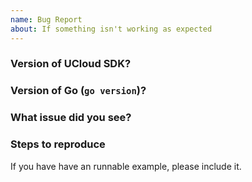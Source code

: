 ```yaml
---
name: Bug Report
about: If something isn't working as expected
---
```


### Version of UCloud SDK?

### Version of Go (`go version`)?

### What issue did you see?

### Steps to reproduce

If you have have an runnable example, please include it.
